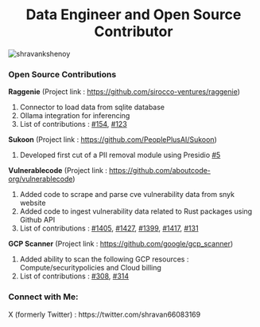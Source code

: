 <h1 align="center">Data Engineer and Open Source Contributor</h1>

<p align="left"> <img src="https://komarev.com/ghpvc/?username=shravankshenoy&label=Profile%20views&color=0e75b6&style=flat" alt="shravankshenoy" /> </p>

### Open Source Contributions
**Raggenie**
(Project link : https://github.com/sirocco-ventures/raggenie)

1. Connector to load data from sqlite database
2. Ollama integration for inferencing
3. List of contributions : [#154](https://github.com/sirocco-ventures/raggenie/pull/154), [#123](https://github.com/sirocco-ventures/raggenie/issues/123#issuecomment-2548665242)

**Sukoon**
(Project link : https://github.com/PeoplePlusAI/Sukoon)

1. Developed first cut of a PII removal module using Presidio [#5](https://github.com/PeoplePlusAI/Sukoon/discussions/5#discussioncomment-11006430)



**Vulnerablecode**
(Project link : https://github.com/aboutcode-org/vulnerablecode)

1. Added code to scrape and parse cve vulnerability data from snyk website
2. Added code to ingest vulnerability data related to Rust packages using Github API
3. List of contributions : [#1405](https://github.com/aboutcode-org/vulnerablecode/pull/1405), [#1427](https://github.com/aboutcode-org/vulnerablecode/pull/1427), 
[#1399](https://github.com/aboutcode-org/vulnerablecode/pull/1399), [#1417](https://github.com/aboutcode-org/vulnerablecode/pull/1417), [#131](https://github.com/aboutcode-org/univers/pull/131
)

**GCP Scanner**
(Project link : https://github.com/google/gcp_scanner)
1. Added ability to scan the following GCP resources : Compute/securitypolicies and Cloud billing
2. List of contributions : [#308](https://github.com/google/gcp_scanner/pull/308), [#314](https://github.com/google/gcp_scanner/pull/314)


<h3 align="left">Connect with Me:</h3>
X (formerly Twitter) : https://twitter.com/shravan66083169

<!--
<p><img align="center" src="https://github-readme-stats.vercel.app/api?username=shravankshenoy&theme=prussian&show_icons=true&locale=en" alt="shravankshenoy" /></p>


**shravankshenoy/shravankshenoy** is a ✨ _special_ ✨ repository because its `README.md` (this file) appears on your GitHub profile.

Here are some ideas to get you started:

- 🔭 I’m currently working on ...
- 🌱 I’m currently learning ...
- 👯 I’m looking to collaborate on ...
- 🤔 I’m looking for help with ...
- 💬 Ask me about ...
- 📫 How to reach me: ...
- 😄 Pronouns: ...
- ⚡ Fun fact: ...
-->

